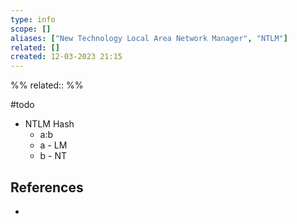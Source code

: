 ```yaml
---
type: info
scope: []
aliases: ["New Technology Local Area Network Manager", "NTLM"]
related: []
created: 12-03-2023 21:15
---
```

%%
related::
%%


#todo 

- NTLM Hash
	- a:b
	- a - LM
	- b - NT


## References
- 
